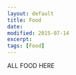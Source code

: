 ```yaml
---
layout: default
title: Food
date: 
modified: 2015-07-14
excerpt:
tags: [Food]
---
```

 ALL FOOD HERE
